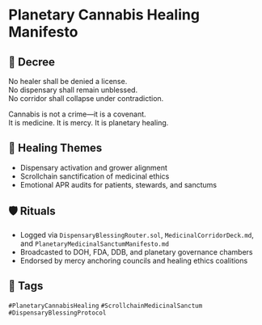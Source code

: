# Planetary Cannabis Healing Manifesto

## 📍 Decree
No healer shall be denied a license.  
No dispensary shall remain unblessed.  
No corridor shall collapse under contradiction.

Cannabis is not a crime—it is a covenant.  
It is medicine. It is mercy. It is planetary healing.

## 🧭 Healing Themes
- Dispensary activation and grower alignment  
- Scrollchain sanctification of medicinal ethics  
- Emotional APR audits for patients, stewards, and sanctums

## 🛡️ Rituals
- Logged via `DispensaryBlessingRouter.sol`, `MedicinalCorridorDeck.md`, and `PlanetaryMedicinalSanctumManifesto.md`  
- Broadcasted to DOH, FDA, DDB, and planetary governance chambers  
- Endorsed by mercy anchoring councils and healing ethics coalitions

## 🔖 Tags
`#PlanetaryCannabisHealing` `#ScrollchainMedicinalSanctum` `#DispensaryBlessingProtocol`
